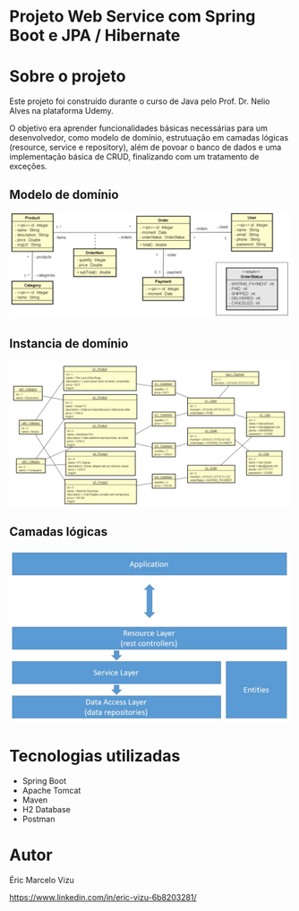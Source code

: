 # Projeto Web Service com Spring Boot e JPA / Hibernate

# Sobre o projeto

Este projeto foi construído durante o curso de Java pelo Prof. Dr. Nelio Alves na plataforma Udemy.

O objetivo era aprender funcionalidades básicas necessárias para um desenvolvedor, como modelo de domínio, estrutuação em camadas lógicas (resource, service e repository), além de povoar o banco de dados e uma implementação básica de CRUD, finalizando com um tratamento de exceções.

## Modelo de domínio
![Modelo de domínio](https://github.com/ericvizu/workshop-springboot3-jpa/blob/main/assets/modelo_dominio.png)

## Instancia de domínio
![Instância de domínio](https://github.com/ericvizu/workshop-springboot3-jpa/blob/main/assets/instancia_dominio.png)

## Camadas lógicas
![Camadas lógicas](https://github.com/ericvizu/workshop-springboot3-jpa/blob/main/assets/camadas_logicas.png)

# Tecnologias utilizadas
- Spring Boot
- Apache Tomcat
- Maven
- H2 Database
- Postman

# Autor

Éric Marcelo Vizu

https://www.linkedin.com/in/eric-vizu-6b8203281/
